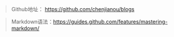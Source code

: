 

> Github地址： https://github.com/chenjianou/blogs

> Markdown语法：https://guides.github.com/features/mastering-markdown/
